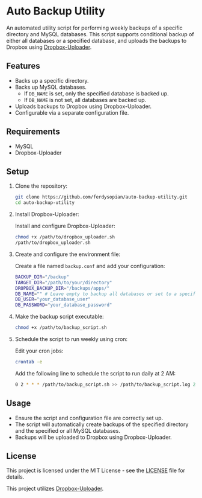 # Auto Backup Utility

An automated utility script for performing weekly backups of a specific directory and MySQL databases. This script supports conditional backup of either all databases or a specified database, and uploads the backups to Dropbox using [Dropbox-Uploader](https://github.com/andreafabrizi/Dropbox-Uploader).

## Features

- Backs up a specific directory.
- Backs up MySQL databases.
  - If `DB_NAME` is set, only the specified database is backed up.
  - If `DB_NAME` is not set, all databases are backed up.
- Uploads backups to Dropbox using Dropbox-Uploader.
- Configurable via a separate configuration file.

## Requirements

- MySQL
- Dropbox-Uploader

## Setup

1. Clone the repository:

    ```bash
    git clone https://github.com/ferdysopian/auto-backup-utility.git
    cd auto-backup-utility
    ```

2. Install Dropbox-Uploader:

    Install and configure Dropbox-Uploader:

    ```bash
    chmod +x /path/to/dropbox_uploader.sh
    /path/to/dropbox_uploader.sh
    ```

4. Create and configure the environment file:

    Create a file named `backup.conf` and add your configuration:

    ```bash
    BACKUP_DIR="/backup"
    TARGET_DIR="/path/to/your/directory"
    DROPBOX_BACKUP_DIR="/backups/apps/"
    DB_NAME="" # Leave empty to backup all databases or set to a specific database name
    DB_USER="your_database_user"
    DB_PASSWORD="your_database_password"
    ```

5. Make the backup script executable:

    ```bash
    chmod +x /path/to/backup_script.sh
    ```

6. Schedule the script to run weekly using cron:

    Edit your cron jobs:

    ```bash
    crontab -e
    ```

    Add the following line to schedule the script to run daily at 2 AM:

    ```bash
    0 2 * * * /path/to/backup_script.sh >> /path/to/backup_script.log 2>&1
    ```

## Usage

- Ensure the script and configuration file are correctly set up.
- The script will automatically create backups of the specified directory and the specified or all MySQL databases.
- Backups will be uploaded to Dropbox using Dropbox-Uploader.

## License

This project is licensed under the MIT License - see the [LICENSE](LICENSE) file for details.



This project utilizes [Dropbox-Uploader](https://github.com/andreafabrizi/Dropbox-Uploader).
